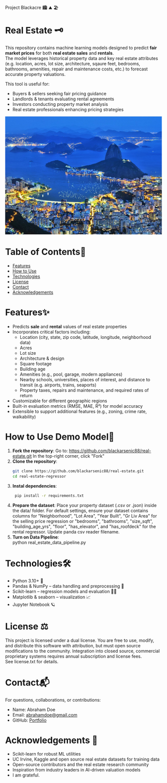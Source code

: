 Project Blackacre 🏙️ ⛰️ 🏖️

# Real Estate 🗝️
This repository contains machine learning models designed to predict **fair market prices** for both **real estate sales** and **rentals**.  
The model leverages historical property data and key real estate attributes (e.g. location, acres, lot size, architecture, sqaure feet, bedrooms, bathrooms, amenities, repair and maintenance costs, etc.) to forecast accurate property valuations.  

This tool is useful for:
- Buyers & sellers seeking fair pricing guidance  
- Landlords & tenants evaluating rental agreements  
- Investors conducting property market analysis  
- Real estate professionals enhancing pricing strategies  

<div style="display: flex; overflow-x: auto; gap: 10px; white-space: nowrap;">
  <img src="images/rio.jpg" alt="Rio de Janeiro" style="max-width: 100%; height: auto;"/>
</div>

# Table of Contents📖
- [Features](#features)
- [How to Use](#how-to-use-demo-model)
- [Technologies](#technologies)
- [License](#license)
- [Contact](#contact)
- [Acknowledgements](#acknowledgements)

# Features✨
- Predicts **sale** and **rental** values of real estate properties  
- Incorporates critical factors including:
  - Location (city, state, zip code, latitude, longitude, neighborhood data)  
  - Acres
  - Lot size
  - Architecture & design
  - Square footage 
  - Building age
  - Amenities (e.g., pool, garage, modern appliances)  
  - Nearby schools, universities, places of interest, and distance to transit (e.g. airports, trains, seaports) 
  - Property taxes, repairs and maintenance, and required rates of return 
- Customizable for different geographic regions  
- Built-in evaluation metrics (RMSE, MAE, R²) for model accuracy  
- Extensible to support additional features (e.g., zoning, crime rate, walkability)  

# How to Use Demo Model🤖
1. **Fork the repository**:
   Go to: https://github.com/blackarsenic88/real-estate.git
   In the top-right corner, click "Fork"
2. **Clone the repository**:
   ```bash
   git clone https://github.com/blackarsenic88/real-estate.git
   cd real-estate-regressor
3. **Instal dependencies**:
   ```bash
    pip install -r requirements.txt
4. **Prepare the dataset**:
   Place your property dataset (.csv or .json) inside the data/ folder.
   For default settings, ensure your dataset contains columns for "Neighborhood", "Lot Area", "Year Built", "Gr Liv Area" for the selling price regression or "bedrooms", "bathrooms", "size_sqft", "building_age_yrs", "floor", "has_elevator", and "has_roofdeck" for the rental regressor. Update panda csv reader filename. 
5. **Turn on Data Pipeline**:   
   python real_estate_data_pipeline.py 


# Technologies🛠
- Python 3.10+ 🐍
- Pandas & NumPy – data handling and preprocessing 🐼
- Scikit-learn – regression models and evaluation 👩‍🔬
- Matplotlib & seaborn – visualization 📈
- Jupyter Notebook  🪐

# License ⚖️
This project is licensed under a dual license. 
You are free to use, modify, and distribute this software with attribution, but must open source modifications to the community. Integration into closed source, commercial proprietary systems requires annual subscription and license fees.  
See license.txt for details. 

# Contact📬
For questions, collaborations, or contributions:
- Name: Abraham Doe
- Email: abrahamdoe@gmail.com
- GitHub: [Portfolio](http://github.com/BlackArsenic88) 
   
# Acknowledgements 🙏
- Scikit-learn for robust ML utilities
- UC Irvine, Kaggle and open source real estate datasets for training data
- Open-source contributors and the real estate research community
- Inspiration from industry leaders in AI-driven valuation models
- I am grateful. 
















